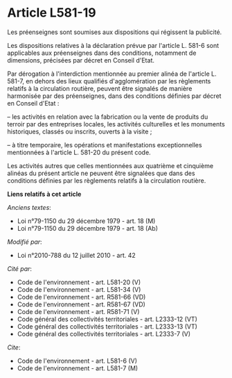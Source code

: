 # Article L581-19

Les préenseignes sont soumises aux dispositions qui régissent la publicité.

Les dispositions relatives à la déclaration prévue par l'article L. 581-6 sont applicables aux préenseignes dans des
conditions, notamment de dimensions, précisées par décret en Conseil d'Etat.

Par dérogation à l'interdiction mentionnée au premier alinéa de l'article L. 581-7, en dehors des lieux qualifiés
d'agglomération par les règlements relatifs à la circulation routière, peuvent être signalés de manière harmonisée par des
préenseignes, dans des conditions définies par décret en Conseil d'Etat :

– les activités en relation avec la fabrication ou la vente de produits du terroir par des entreprises locales, les activités
culturelles et les monuments historiques, classés ou inscrits, ouverts à la visite ;

– à titre temporaire, les opérations et manifestations exceptionnelles mentionnées à l'article L. 581-20 du présent code.

Les activités autres que celles mentionnées aux quatrième et cinquième alinéas du présent article ne peuvent être signalées
que dans des conditions définies par les règlements relatifs à la circulation routière.

**Liens relatifs à cet article**

_Anciens textes_:

  - Loi n°79-1150 du 29 décembre 1979 - art. 18 (M)
  - Loi n°79-1150 du 29 décembre 1979 - art. 18 (Ab)

_Modifié par_:

  - Loi n°2010-788 du 12 juillet 2010 - art. 42

_Cité par_:

  - Code de l'environnement - art. L581-20 (V)
  - Code de l'environnement - art. L581-34 (V)
  - Code de l'environnement - art. R581-66 (VD)
  - Code de l'environnement - art. R581-67 (VD)
  - Code de l'environnement - art. R581-71 (V)
  - Code général des collectivités territoriales - art. L2333-12 (VT)
  - Code général des collectivités territoriales - art. L2333-13 (VT)
  - Code général des collectivités territoriales - art. L2333-7 (V)

_Cite_:

  - Code de l'environnement - art. L581-6 (V)
  - Code de l'environnement - art. L581-7 (M)
